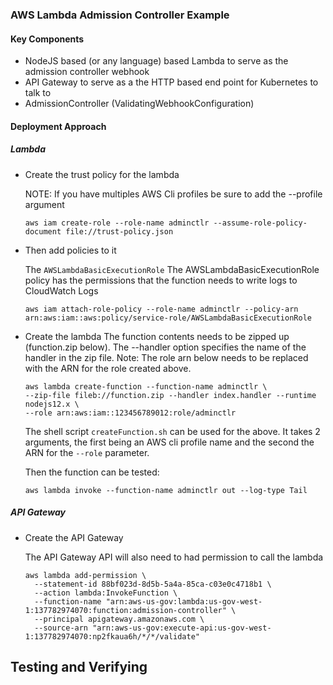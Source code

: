 ### AWS Lambda Admission Controller Example

#### Key Components 

* NodeJS based (or any language) based Lambda to serve as the admission controller webhook
* API Gateway to serve as a the HTTP based end point for Kubernetes to talk to
* AdmissionController (ValidatingWebhookConfiguration) 

#### Deployment Approach

##### Lambda
* Create the trust policy for the lambda
     
     NOTE: If you have multiples AWS Cli profiles be sure to add the --profile <profile name> argument 
     ```
     aws iam create-role --role-name adminctlr --assume-role-policy-document file://trust-policy.json
    ```

* Then add policies to it

    The `AWSLambdaBasicExecutionRole` The AWSLambdaBasicExecutionRole policy has the permissions that the function needs to write logs to CloudWatch Logs
    
    ```
    aws iam attach-role-policy --role-name adminctlr --policy-arn arn:aws:iam::aws:policy/service-role/AWSLambdaBasicExecutionRole
    ```
  
* Create the lambda
    The function contents needs to be zipped up (function.zip below). The --handler option specifies the name of the handler
    in the zip file.
    Note: The role arn below needs to be replaced with the ARN for the role created above.
    ```
    aws lambda create-function --function-name adminctlr \
    --zip-file fileb://function.zip --handler index.handler --runtime nodejs12.x \
    --role arn:aws:iam::123456789012:role/adminctlr
    ```
    The shell script `createFunction.sh` can be used for the above. It takes 2 arguments, the first being an AWS
    cli profile name and the second the ARN for the `--role` parameter.
    
    Then the function can be tested:
    ```
    aws lambda invoke --function-name adminctlr out --log-type Tail  
    ```
##### API Gateway

* Create the API Gateway
  
    The API Gateway API will also need to had permission to call the lambda
    ```
    aws lambda add-permission \
      --statement-id 88bf023d-8d5b-5a4a-85ca-c03e0c4718b1 \
      --action lambda:InvokeFunction \
      --function-name "arn:aws-us-gov:lambda:us-gov-west-1:137782974070:function:admission-controller" \
      --principal apigateway.amazonaws.com \
      --source-arn "arn:aws-us-gov:execute-api:us-gov-west-1:137782974070:np2fkaua6h/*/*/validate"
    ```
  
Testing and Verifying
-
